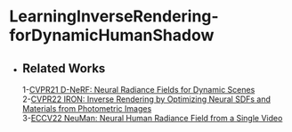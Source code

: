 # LearningInverseRendering-forDynamicHumanShadow

- ## Related Works
  1-[CVPR21 D-NeRF: Neural Radiance Fields for Dynamic Scenes](https://www.albertpumarola.com/research/D-NeRF/index.html)<br>
  2-[CVPR22 IRON: Inverse Rendering by Optimizing Neural SDFs and Materials from Photometric Images](https://kai-46.github.io/IRON-website/)<br>
  3-[ECCV22 NeuMan: Neural Human Radiance Field from a Single Video](https://machinelearning.apple.com/research/neural-human-radiance-field)
  
